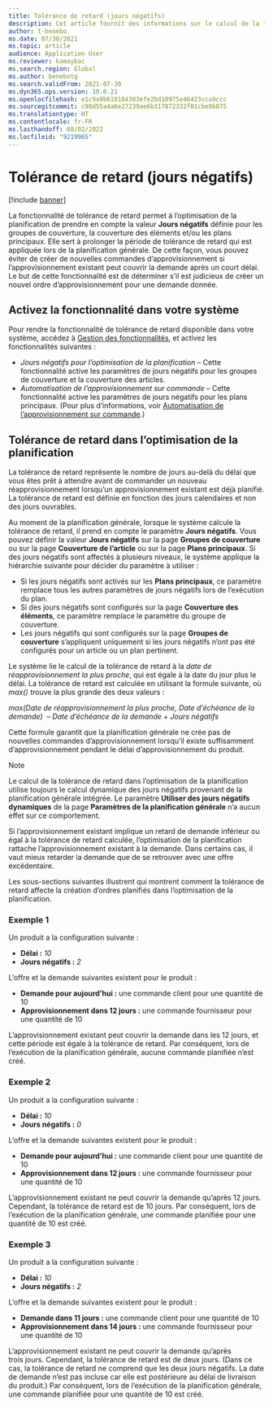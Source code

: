 ```yaml
---
title: Tolérance de retard (jours négatifs)
description: Cet article fournit des informations sur le calcul de la tolérance de retard et son impact sur la création d’ordres planifiés dans l’optimisation de la planification.
author: t-benebo
ms.date: 07/30/2021
ms.topic: article
audience: Application User
ms.reviewer: kamaybac
ms.search.region: Global
ms.author: benebotg
ms.search.validFrom: 2021-07-30
ms.dyn365.ops.version: 10.0.21
ms.openlocfilehash: e1c9a9b618184303efe2bd10975e46423cca9ccc
ms.sourcegitcommit: c98d55a4a6e27239ae6b317872332f01cbe8b875
ms.translationtype: HT
ms.contentlocale: fr-FR
ms.lasthandoff: 08/02/2022
ms.locfileid: "9219965"
---
```

# <a name="delay-tolerance-negative-days"></a>Tolérance de retard (jours négatifs)

[!include [banner](../../includes/banner.md)]

La fonctionnalité de tolérance de retard permet à l’optimisation de la planification de prendre en compte la valeur **Jours négatifs** définie pour les groupes de couverture, la couverture des éléments et/ou les plans principaux. Elle sert à prolonger la période de tolérance de retard qui est appliquée lors de la planification générale. De cette façon, vous pouvez éviter de créer de nouvelles commandes d’approvisionnement si l’approvisionnement existant peut couvrir la demande après un court délai. Le but de cette fonctionnalité est de déterminer s’il est judicieux de créer un nouvel ordre d’approvisionnement pour une demande donnée.

## <a name="turn-on-the-feature-in-your-system"></a>Activez la fonctionnalité dans votre système

Pour rendre la fonctionnalité de tolérance de retard disponible dans votre système, accédez à [Gestion des fonctionnalités](../../../fin-ops-core/fin-ops/get-started/feature-management/feature-management-overview.md), et activez les fonctionnalités suivantes :

- *Jours négatifs pour l’optimisation de la planification* – Cette fonctionnalité active les paramètres de jours négatifs pour les groupes de couverture et la couverture des articles.
- *Automatisation de l’approvisionnement sur commande* – Cette fonctionnalité active les paramètres de jours négatifs pour les plans principaux. (Pour plus d’informations, voir [Automatisation de l’approvisionnement sur commande](../make-to-order-supply-automation.md).)

## <a name="delay-tolerance-in-planning-optimization"></a>Tolérance de retard dans l’optimisation de la planification

La tolérance de retard représente le nombre de jours au-delà du délai que vous êtes prêt à attendre avant de commander un nouveau réapprovisionnement lorsqu’un approvisionnement existant est déjà planifié. La tolérance de retard est définie en fonction des jours calendaires et non des jours ouvrables.

Au moment de la planification générale, lorsque le système calcule la tolérance de retard, il prend en compte le paramètre **Jours négatifs**. Vous pouvez définir la valeur **Jours négatifs** sur la page **Groupes de couverture** ou sur la page **Couverture de l’article** ou sur la page **Plans principaux**. Si des jours négatifs sont affectés à plusieurs niveaux, le système applique la hiérarchie suivante pour décider du paramètre à utiliser :

- Si les jours négatifs sont activés sur les **Plans principaux**, ce paramètre remplace tous les autres paramètres de jours négatifs lors de l’exécution du plan.
- Si des jours négatifs sont configurés sur la page **Couverture des éléments**, ce paramètre remplace le paramètre du groupe de couverture.
- Les jours négatifs qui sont configurés sur la page **Groupes de couverture** s’appliquent uniquement si les jours négatifs n’ont pas été configurés pour un article ou un plan pertinent.

Le système lie le calcul de la tolérance de retard à la *date de réapprovisionnement la plus proche*, qui est égale à la date du jour plus le délai. La tolérance de retard est calculée en utilisant la formule suivante, où *max()* trouve la plus grande des deux valeurs :

*max(Date de réapprovisionnement la plus proche, Date d’échéance de la demande)*  – *Date d’échéance de la demande* + *Jours négatifs*

Cette formule garantit que la planification générale ne crée pas de nouvelles commandes d’approvisionnement lorsqu’il existe suffisamment d’approvisionnement pendant le délai d’approvisionnement du produit.

> [!NOTE]
> Le calcul de la tolérance de retard dans l’optimisation de la planification utilise toujours le calcul dynamique des jours négatifs provenant de la planification générale intégrée. Le paramètre **Utiliser des jours négatifs dynamiques** de la page **Paramètres de la planification générale** n’a aucun effet sur ce comportement.

Si l’approvisionnement existant implique un retard de demande inférieur ou égal à la tolérance de retard calculée, l’optimisation de la planification rattache l’approvisionnement existant à la demande. Dans certains cas, il vaut mieux retarder la demande que de se retrouver avec une offre excédentaire.

Les sous-sections suivantes illustrent qui montrent comment la tolérance de retard affecte la création d’ordres planifiés dans l’optimisation de la planification.

### <a name="example-1"></a>Exemple 1

Un produit a la configuration suivante :

- **Délai :** *10*
- **Jours négatifs :** *2*

L’offre et la demande suivantes existent pour le produit :

- **Demande pour aujourd’hui :** une commande client pour une quantité de 10
- **Approvisionnement dans 12 jours :** une commande fournisseur pour une quantité de 10

L’approvisionnement existant peut couvrir la demande dans les 12 jours, et cette période est égale à la tolérance de retard. Par conséquent, lors de l’exécution de la planification générale, aucune commande planifiée n’est créé.

### <a name="example-2"></a>Exemple 2

Un produit a la configuration suivante :

- **Délai :** *10*
- **Jours négatifs :** *0*

L’offre et la demande suivantes existent pour le produit :

- **Demande pour aujourd’hui :** une commande client pour une quantité de 10
- **Approvisionnement dans 12 jours :** une commande fournisseur pour une quantité de 10

L’approvisionnement existant ne peut couvrir la demande qu’après 12 jours. Cependant, la tolérance de retard est de 10 jours. Par conséquent, lors de l’exécution de la planification générale, une commande planifiée pour une quantité de 10 est créé.

### <a name="example-3"></a>Exemple 3

Un produit a la configuration suivante :

- **Délai :** *10*
- **Jours négatifs :** *2*

L’offre et la demande suivantes existent pour le produit :

- **Demande dans 11 jours :** une commande client pour une quantité de 10
- **Approvisionnement dans 14 jours :** une commande fournisseur pour une quantité de 10

L’approvisionnement existant ne peut couvrir la demande qu’après trois jours. Cependant, la tolérance de retard est de deux jours. (Dans ce cas, la tolérance de retard ne comprend que les deux jours négatifs. La date de demande n’est pas incluse car elle est postérieure au délai de livraison du produit.) Par conséquent, lors de l’exécution de la planification générale, une commande planifiée pour une quantité de 10 est créé.
